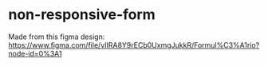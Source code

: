 # non-responsive-form

Made from this figma design: https://www.figma.com/file/vIIRA8Y9rECb0UxmgJukkR/Formul%C3%A1rio?node-id=0%3A1